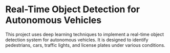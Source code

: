 # Real-Time Object Detection for Autonomous Vehicles

This project uses deep learning techniques to implement a real-time object detection system for autonomous vehicles. It is designed to identify pedestrians, cars, traffic lights, and license plates under various conditions. 
